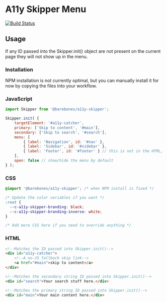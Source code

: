 # A11y Skipper Menu

[![Build Status][cli-img]][cli-url]

## Usage

If any ID passed into the Skipper.init() object are not present on the current page
they will not show up in the menu.

### Installation
NPM installation is not currently optimal, but you can manually install it for now by copying the files into your workflow.

<!--
```bash
npm install @barebones/a11y-skipper --save
```
-->
### JavaScript

```javascript
import Skipper from '@barebones/a11y-skipper';

Skipper.init( {
	targetElement: '#a11y-catcher',
	primary: ['Skip to content', '#main'],
	secondary: ['Skip to search', '#search'],
	menu: [
		{ label: 'Navigation', id: '#nav' },
		{ label: 'Sidebar', id: '#sidebar' },
		{ label: 'Footer', id: '#footer' } // this is not in the HTML, so it won't show up
	],
	open: false // show/hide the menu by default
} );
```

### CSS

```css
@import '@barebones/a11y-skipper'; /* when NPM install is fixed */

/* Update the color variables if you want */
:root {
  --c-a11y-skipper-branding: black;
  --c-a11y-skipper-branding-inverse: white;
}

/* Add more CSS here if you need to override anything */
```

### HTML
```html
<!--Matches the ID passed into Skipper.init()-->
<div id="a11y-catcher">
	<!--A no-JS fallback skip link-->
	<a href="#main">skip to content</a>
</div>

<!--Matches the secondary string ID passed into Skipper.init()-->
<div id="search">Your search stuff here.</div>

<!--Matches the primary string ID passed into Skipper.init()-->
<div id="main">Your main content here.</div>
```

[cli-img]: https://travis-ci.org/timwright12/barebones-a11y-skipper.svg?branch=master
[cli-url]: https://travis-ci.org/timwright12/barebones-a11y-skipper
